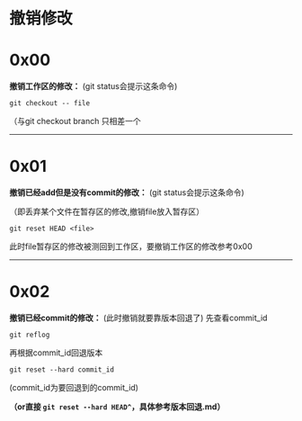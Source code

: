 
撤销修改
=

# 0x00
**撤销工作区的修改：**
(git status会提示这条命令)
```
git checkout -- file
```
（与git checkout branch 只相差一个

------


# 0x01

**撤销已经add但是没有commit的修改：**
(git status会提示这条命令)

（即丢弃某个文件在暂存区的修改,撤销file放入暂存区）
```
git reset HEAD <file>
```

此时file暂存区的修改被测回到工作区，要撤销工作区的修改参考0x00

------

# 0x02

**撤销已经commit的修改：**
(此时撤销就要靠版本回退了)
先查看commit_id
```
git reflog
```
再根据commit_id回退版本
```
git reset --hard commit_id
```
(commit_id为要回退到的commit_id)

**（or直接 `git reset --hard HEAD^`，具体参考版本回退.md）**
